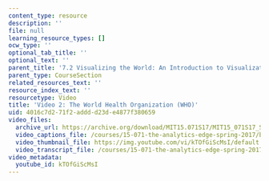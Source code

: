 ```yaml
---
content_type: resource
description: ''
file: null
learning_resource_types: []
ocw_type: ''
optional_tab_title: ''
optional_text: ''
parent_title: '7.2 Visualizing the World: An Introduction to Visualization'
parent_type: CourseSection
related_resources_text: ''
resource_index_text: ''
resourcetype: Video
title: 'Video 2: The World Health Organization (WHO)'
uid: 4016c7d2-71f2-addd-d23d-e4877f380659
video_files:
  archive_url: https://archive.org/download/MIT15.071S17/MIT15_071S17_Session_7.2.03_300k.mp4
  video_captions_file: /courses/15-071-the-analytics-edge-spring-2017/b0391f59de525502a81ee4a6fcf7b820_kTOfGiScMsI.vtt
  video_thumbnail_file: https://img.youtube.com/vi/kTOfGiScMsI/default.jpg
  video_transcript_file: /courses/15-071-the-analytics-edge-spring-2017/cb787aa0805716c4e83f2fd1eae86a44_kTOfGiScMsI.pdf
video_metadata:
  youtube_id: kTOfGiScMsI
---
```

